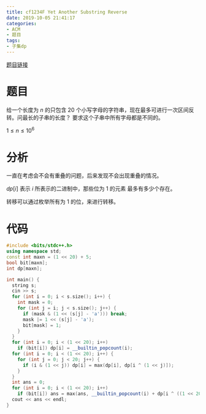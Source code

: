 ```yaml
---
title: cf1234F Yet Another Substring Reverse
date: 2019-10-05 21:41:17
categories:
- ACM
- 题目
tags:
- 子集dp
---
```


[题目链接](https://codeforces.com/contest/1234/problem/F)

# 题目
给一个长度为 $n$ 的只包含 $20$ 个小写字母的字符串，现在最多可进行一次区间反转。问最长的子串的长度？ 要求这个子串中所有字母都是不同的。

$1 \leq n \leq 10^6$

# 分析

一直在考虑会不会有重叠的问题，后来发现不会出现重叠的情况。

$dp[i]$ 表示 $i$ 所表示的二进制中，那些位为 $1$ 的元素 最多有多少个存在。

转移可以通过枚举所有为 $1$ 的位，来进行转移。


# 代码

```cpp
#include <bits/stdc++.h>
using namespace std;
const int maxn = (1 << 20) + 5;
bool bit[maxn];
int dp[maxn];

int main() {
  string s;
  cin >> s;
  for (int i = 0; i < s.size(); i++) {
    int mask = 0;
    for (int j = i; j < s.size(); j++) {
      if (mask & (1 << (s[j] - 'a'))) break;
      mask |= 1 << (s[j] - 'a');
      bit[mask] = 1;
    }
  }
  for (int i = 0; i < (1 << 20); i++)
    if (bit[i]) dp[i] = __builtin_popcount(i);
  for (int i = 0; i < (1 << 20); i++) {
    for (int j = 0; j < 20; j++) {
      if (i & (1 << j)) dp[i] = max(dp[i], dp[i ^ (1 << j)]);
    }
  }
  int ans = 0;
  for (int i = 0; i < (1 << 20); i++)
    if (bit[i]) ans = max(ans, __builtin_popcount(i) + dp[i ^ ((1 << 20) - 1)]);
  cout << ans << endl;
}
```
